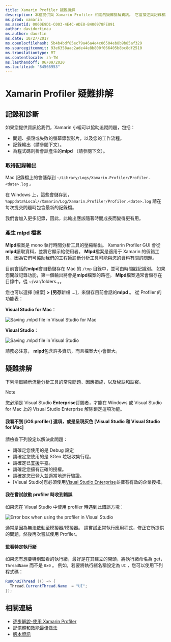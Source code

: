 ```yaml
---
title: Xamarin Profiler 疑難排解
description: 本檔提供與 Xamarin Profiler 相關的疑難排解資訊。 它會描述與記錄和診斷、IDE 和其他主題相關的問題。
ms.prod: xamarin
ms.assetid: 0060E9D1-C003-4E4C-ADE8-B406978FE891
author: davidortinau
ms.author: daortin
ms.date: 10/27/2017
ms.openlocfilehash: 5b4b4bdf85ec79a46a4e4c06504eb8b9b85af329
ms.sourcegitcommit: 93e6358aac2ade44e8b800f066405b8bc8df2510
ms.translationtype: MT
ms.contentlocale: zh-TW
ms.lasthandoff: 06/09/2020
ms.locfileid: "84566953"
---
```

# <a name="xamarin-profiler-troubleshooting"></a>Xamarin Profiler 疑難排解

## <a name="logging-and-diagnostics"></a>記錄和診斷

如果您提供資訊給我們，Xamarin 小組可以協助追蹤問題，包括：

- 問題、損毀或失敗的螢幕錄製影片，以及您的工作流程。
- 記錄輸出（請參閱下文）。
- 為程式碼剖析會話產生的**mlpd** （請參閱下文）。

### <a name="getting-log-outputs"></a>取得記錄輸出

Mac 記錄檔上的會儲存到 `~/Library/Logs/Xamarin.Profiler/Profiler.<date>.log` 。

在 Windows 上，這些會儲存到， `%appdata%Local//Xamarin/Log/Xamarin.Profiler/Profiler.<date>.log` 請在每次提交問題時包含最新的記錄檔。

我們會加入更多記錄，因此，此輸出應該隨著時間成長而變得更有用。

<a name="gen_mlpd"></a>

### <a name="generating-mlpd-files"></a>產生 mlpd 檔案

**Mlpd**檔案是 mono 執行時間分析工具的壓縮輸出。 Xamarin Profiler GUI 會從**mlpd**讀取資料，並將它顯示給使用者。 **Mlpd**檔案是適用于 Xamarin 的偵錯工具，因為它們可協助我們的工程師診斷分析工具可能與您的資料有關的問題。

目前會話的**mlpd**會自動儲存在 Mac 的 `/tmp` 目錄中，並可由時間戳記識別。 如果您開啟記錄功能，第一個輸出將會是**mlpd**檔案的路徑。 **Mlpd**檔案通常會儲存在目錄中，從 ~/var/folders.。。

您也可以選擇 [檔案] **> [另存**新檔 ...]，來儲存目前會話的**mlpd** 。 從 Profiler 的功能表：

**Visual Studio for Mac**：

![](troubleshooting-images/image17.png "Saving .mlpd file in Visual Studio for Mac")

**Visual Studio**：

![](troubleshooting-images/image17-vs.png "Saving .mlpd file in Visual Studio")

請務必注意， **mlpd**包含許多資訊，而且檔案大小會很大。

## <a name="troubleshooting"></a>疑難排解

下列清單顯示流量分析工具的常見問題、因應措施，以及秘訣和訣竅。

> [!NOTE]
> 您必須是 Visual Studio **Enterprise**訂閱者，才能在 Windows 或 Visual Studio for Mac 上的 Visual Studio Enterprise 解除鎖定這項功能。

#### <a name="i-cant-see-the-ios-profiler-option-or-it-is-greyed-out-visual-studio-and-visual-studio-for-mac"></a>我看不到 [iOS profiler] 選項，或是呈現灰色 [Visual Studio 和 Visual Studio for Mac]

請檢查下列設定以解決此問題：

- 請確定您使用的是 Debug 設定
- 請確定您使用的是 SGen 垃圾收集行程。
- 請確定已[支援](~/tools/profiler/index.md#Profiler_Support)平臺。
- 請確定您擁有正確的授權。
- 請確定您已登入並適當地進行驗證。
- [Visual Studio]您必須使用[Visual Studio Enterprise](https://visualstudio.microsoft.com/vs/enterprise/)並擁有有效的企業授權。

#### <a name="i-get-an-error-when-i-try-to-launch-the-profiler"></a>我在嘗試啟動 profiler 時收到錯誤

如果您在 Visual Studio 中使用 profiler 時遇到此錯誤方塊：

![](troubleshooting-images/error.png "Error box when using the profiler in Visual Studio")

通常是因為無法啟動至模擬器/模擬器。 請嘗試正常執行應用程式，修正它所提供的問題，然後再次嘗試使用 Profiler。

#### <a name="to-watch-a-specific-thread"></a>監看特定執行緒

如果您有想要特別監看的執行緒，最好是在其建立的開頭，將執行緒命名為 get， `ThreadName` 而不是 `0x0` 。 例如，若要將執行緒名稱設定為 `UI` ，您可以使用下列程式碼：

```csharp
RunOnUiThread (() => {
  Thread.CurrentThread.Name  = "UI";
});
```

## <a name="related-links"></a>相關連結

- [逐步解說-使用 Xamarin Profiler](~/tools/profiler/index.md)
- [記憶體和效能最佳做法](~/cross-platform/deploy-test/memory-perf-best-practices.md)
- [版本資訊](https://github.com/xamarin/release-notes-archive/blob/master/release-notes/profiler/preview/index.md)
